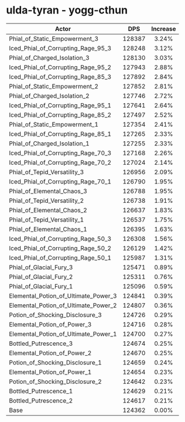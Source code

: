 # ulda-tyran - yogg-cthun
| Actor | DPS | Increase |
|---|:---:|:---:|
|Phial_of_Static_Empowerment_3|128387|3.24%|
|Iced_Phial_of_Corrupting_Rage_95_3|128248|3.12%|
|Phial_of_Charged_Isolation_3|128130|3.03%|
|Iced_Phial_of_Corrupting_Rage_95_2|127943|2.88%|
|Iced_Phial_of_Corrupting_Rage_85_3|127892|2.84%|
|Phial_of_Static_Empowerment_2|127852|2.81%|
|Phial_of_Charged_Isolation_2|127746|2.72%|
|Iced_Phial_of_Corrupting_Rage_95_1|127641|2.64%|
|Iced_Phial_of_Corrupting_Rage_85_2|127497|2.52%|
|Phial_of_Static_Empowerment_1|127354|2.41%|
|Iced_Phial_of_Corrupting_Rage_85_1|127265|2.33%|
|Phial_of_Charged_Isolation_1|127255|2.33%|
|Iced_Phial_of_Corrupting_Rage_70_3|127168|2.26%|
|Iced_Phial_of_Corrupting_Rage_70_2|127024|2.14%|
|Phial_of_Tepid_Versatility_3|126956|2.09%|
|Iced_Phial_of_Corrupting_Rage_70_1|126790|1.95%|
|Phial_of_Elemental_Chaos_3|126788|1.95%|
|Phial_of_Tepid_Versatility_2|126738|1.91%|
|Phial_of_Elemental_Chaos_2|126637|1.83%|
|Phial_of_Tepid_Versatility_1|126537|1.75%|
|Phial_of_Elemental_Chaos_1|126395|1.63%|
|Iced_Phial_of_Corrupting_Rage_50_3|126308|1.56%|
|Iced_Phial_of_Corrupting_Rage_50_2|126129|1.42%|
|Iced_Phial_of_Corrupting_Rage_50_1|125987|1.31%|
|Phial_of_Glacial_Fury_3|125471|0.89%|
|Phial_of_Glacial_Fury_2|125311|0.76%|
|Phial_of_Glacial_Fury_1|125096|0.59%|
|Elemental_Potion_of_Ultimate_Power_3|124841|0.39%|
|Elemental_Potion_of_Ultimate_Power_2|124807|0.36%|
|Potion_of_Shocking_Disclosure_3|124726|0.29%|
|Elemental_Potion_of_Power_3|124716|0.28%|
|Elemental_Potion_of_Ultimate_Power_1|124700|0.27%|
|Bottled_Putrescence_3|124674|0.25%|
|Elemental_Potion_of_Power_2|124670|0.25%|
|Potion_of_Shocking_Disclosure_1|124659|0.24%|
|Elemental_Potion_of_Power_1|124654|0.23%|
|Potion_of_Shocking_Disclosure_2|124642|0.23%|
|Bottled_Putrescence_1|124629|0.21%|
|Bottled_Putrescence_2|124617|0.21%|
|Base|124362|0.00%|
